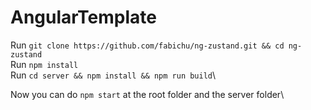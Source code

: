 # AngularTemplate

Run `git clone https://github.com/fabichu/ng-zustand.git && cd ng-zustand`\
Run `npm install`\
Run `cd server && npm install && npm run build`\

Now you can do `npm start` at the root folder and the server folder\
